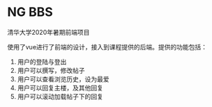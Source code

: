 # NG BBS

清华大学2020年暑期前端项目



使用了vue进行了前端的设计，接入到课程提供的后端。提供的功能包括：

1. 用户的登陆与登出
2. 用户可以撰写，修改帖子
3. 用户可以查看浏览历史，设为最爱
4. 用户可以回复主楼，及其他回复
5. 用户可以滚动加载帖子下的回复

